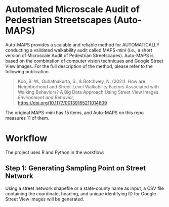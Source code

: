 # Automated Microscale Audit of Pedestrian Streetscapes (Auto-MAPS)

Auto-MAPS provides a scalable and reliable method for AUTOMATICALLY conducting a validated walkability audit called MAPS-mini (i.e., a short version of Microscale Audit of Pedestrian Streetscapes). Auto-MAPS is based on the combination of computer vision techniques and Google Street View images. For the full description of the method, please refer to the following publication.

> Koo, B. W., Guhathakurta, S., & Botchwey, N. (2021). How are Neighborhood and Street-Level Walkability Factors Associated with Walking Behaviors? A Big Data Approach Using Street View Images. *Environment and Behavior*, https://doi.org/10.1177/00139165211014609

The original MAPS-mini has 15 items, and Auto-MAPS on this repo measures 11 of them. 


# Workflow
The project uses R and Python in the workflow:

## Step 1: Generating Sampling Point on Street Network
Using a street network shapefile or a state-county name as input, a CSV file containing the coordinate, heading, and unique identifying ID for Google Street View images will be generated.
